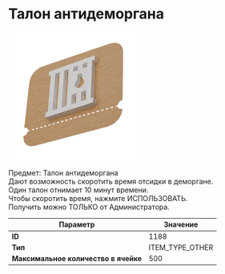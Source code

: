 # Талон антидеморгана

![Item Image](../img/1188.webp?raw=true)

Предмет: Талон антидеморгана<br>Дают возможность скоротить время отсидки в деморгане.<br>Один талон отнимает 10 минут времени.<br>Чтобы скоротить время, нажмите ИСПОЛЬЗОВАТЬ.<br>Получить можно ТОЛЬКО от Администратора.


| Параметр | Значение |
|----------|----------|
| **ID** | 1188 |
| **Тип** | ITEM_TYPE_OTHER |
| **Максимальное количество в ячейке** | 500 |

